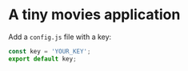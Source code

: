 # A tiny movies application

Add a `config.js` file with a key:

```javascript
const key = 'YOUR_KEY';
export default key;
```
